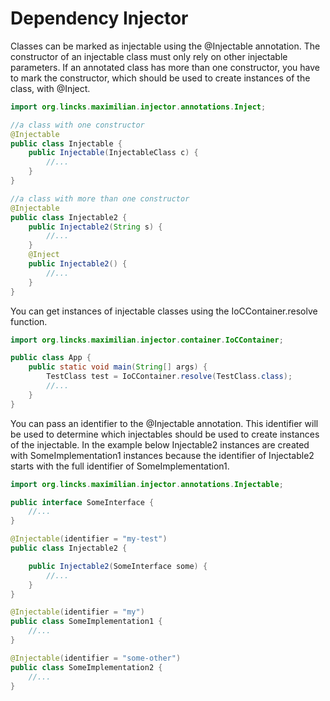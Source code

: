 # Dependency Injector

Classes can be marked as injectable using the @Injectable annotation. The constructor of an injectable class must only
rely on other injectable parameters. If an annotated class has more than one constructor, you have to mark the
constructor, which should be used to create instances of the class, with @Inject.

```java
import org.lincks.maximilian.injector.annotations.Inject;

//a class with one constructor
@Injectable
public class Injectable {
    public Injectable(InjectableClass c) {
        //...
    }
}

//a class with more than one constructor
@Injectable
public class Injectable2 {
    public Injectable2(String s) {
        //...
    }
    @Inject
    public Injectable2() {
        //...
    }
}
```

You can get instances of injectable classes using the IoCContainer.resolve function.

```java
import org.lincks.maximilian.injector.container.IoCContainer;

public class App {
    public static void main(String[] args) {
        TestClass test = IoCContainer.resolve(TestClass.class);
        //...
    }
}
```

You can pass an identifier to the @Injectable annotation. This identifier will be used to determine which injectables
should be used to create instances of the injectable. In the example below Injectable2 instances are created with
SomeImplementation1 instances because the identifier of Injectable2 starts with the full identifier of SomeImplementation1.

```java
import org.lincks.maximilian.injector.annotations.Injectable;

public interface SomeInterface {
    //...
}

@Injectable(identifier = "my-test")
public class Injectable2 {

    public Injectable2(SomeInterface some) {
        //...
    }
}

@Injectable(identifier = "my")
public class SomeImplementation1 {
    //...
}

@Injectable(identifier = "some-other")
public class SomeImplementation2 {
    //...
}
```